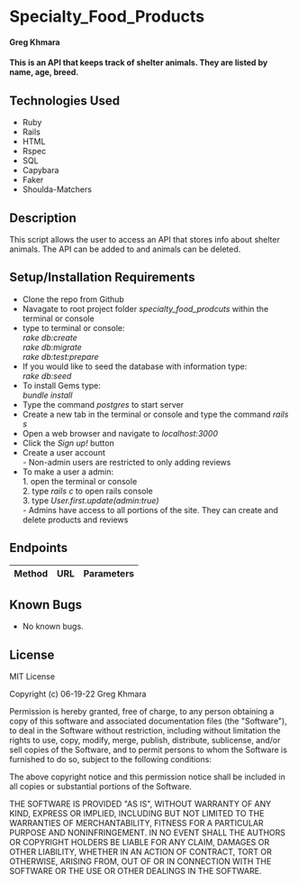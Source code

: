# Specialty_Food_Products

#### Greg Khmara

#### This is an API that keeps track of shelter animals. They are listed by name, age, breed.

## Technologies Used

* Ruby
* Rails
* HTML
* Rspec
* SQL
* Capybara
* Faker
* Shoulda-Matchers

## Description

This script allows the user to access an API that stores info about shelter animals. The API can be added to and animals can be deleted.

## Setup/Installation Requirements

* Clone the repo from Github
* Navagate to root project folder *specialty_food_prodcuts* within the terminal or console
* type to terminal or console:<br>*rake db:create*<br>*rake db:migrate*<br>*rake db:test:prepare*
* If you would like to seed the database with information type:<br>*rake db:seed*
* To install Gems type:<br>*bundle install*
* Type the command *postgres* to start server
* Create a new tab in the terminal or console and type the command *rails s*
* Open a web browser and navigate to *localhost:3000*
* Click the *Sign up!* button
* Create a user account<br>- Non-admin users are restricted to only adding reviews
* To make a user a admin:<br>1. open the terminal or console<br>2. type *rails c* to open rails console<br>3. type *User.first.update(admin:true)*<br>- Admins have access to all portions of the site. They can create and delete products and reviews

## Endpoints
 | Method | URL | Parameters |
 | :---:| :---: | :---: |

## Known Bugs

* No known bugs.

## License

MIT License

Copyright (c) 06-19-22 Greg Khmara

Permission is hereby granted, free of charge, to any person obtaining a copy
of this software and associated documentation files (the "Software"), to deal
in the Software without restriction, including without limitation the rights
to use, copy, modify, merge, publish, distribute, sublicense, and/or sell
copies of the Software, and to permit persons to whom the Software is
furnished to do so, subject to the following conditions:

The above copyright notice and this permission notice shall be included in all
copies or substantial portions of the Software.

THE SOFTWARE IS PROVIDED "AS IS", WITHOUT WARRANTY OF ANY KIND, EXPRESS OR
IMPLIED, INCLUDING BUT NOT LIMITED TO THE WARRANTIES OF MERCHANTABILITY,
FITNESS FOR A PARTICULAR PURPOSE AND NONINFRINGEMENT. IN NO EVENT SHALL THE
AUTHORS OR COPYRIGHT HOLDERS BE LIABLE FOR ANY CLAIM, DAMAGES OR OTHER
LIABILITY, WHETHER IN AN ACTION OF CONTRACT, TORT OR OTHERWISE, ARISING FROM,
OUT OF OR IN CONNECTION WITH THE SOFTWARE OR THE USE OR OTHER DEALINGS IN THE
SOFTWARE.